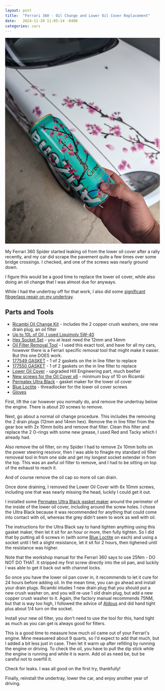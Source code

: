 ```yaml
---
layout: post
title:  "Ferrari 360 - Oil Change and Lower Oil Cover Replacement"
date:   2024-11-20 11:05:14 -0400
categories: cars
---
```


![Cappuccino](/images/cap_fuel_pump/17.jpg)

My Ferrari 360 Spider started leaking oil from the lower oil cover after a rally recently, and my car did scrape the pavement quite a few times over some bridge crossings. I checked, and one of the screws was nearly ground down.

 I figure this would be a good time to replace the lower oil cover, while also doing an oil change that I was almost due for anyways. 

While I had the undertray off for that work, I also did some [significant fibgerlass repair on my undertray](https://rskelton.com/ferrari-360-undertray-repair/).

## Parts and Tools
* [Ricambi Oil Change Kit](https://www.ricambiamerica.com/360ock-360-oil-change-kit.html) - includes the 2 copper crush washers, one new drain plug, an oil filter
* [Up to 10L of Oil, I used Liquimoly 5W-40](https://amzn.to/4eIl9YS)
* [Hex Socket Set](https://amzn.to/48UlDKh) - you at least need the 12mm and 14mm
* [Oil Filter Removal Tool](https://amzn.to/3YTk4Yh) - I used this exact tool, and have for all my cars, however there is a Ferrari specific removal tool that might make it easier. But this one DOES work. 
* [177549 GASKET](https://www.ricambiamerica.com/177549-gasket.html) - 1 of 2 gaskets on the in line filter to replace
* [177550 GASKET](https://www.ricambiamerica.com/177550-gasket.html) - 1 of 2 gaskets on the in line filter to replace
* [Lower Oil Cover](https://www.ricambiamerica.com/171045-plate-cover-for-gearbox-loc-01.html) - upgraded Hill Engineering part, much beefier
* [New screws for the Oil Cover x6](https://www.ricambiamerica.com/16286121-screw-w-flange-6x-20.html) - minimum buy of 10 on Ricambi
* [Permatex Ultra Black](https://amzn.to/3OeM83p) - gasket maker for the lower oil cover
* [Blue Loctite](https://amzn.to/48TnX4h) - threadlocker for the lower oil cover screws
* [Gloves](https://amzn.to/48YyGdE)

First, lift the car however you normally do, and remove the undertray below the engine. There is about 20 screws to remove. 

Next, go about a normal oil change procedure. This includes the removing the 2 drain plugs (12mm and 14mm hex). Remove the in line filter from the gear box with 2x 10mm bolts and remove that filter. Clean this filter and replace the 2 O-rings with some new grease, I used Red and Tacky which I already had.

Also remove the oil filter, on my Spider I had to remove 2x 10mm bolts on the power steering resoivor, then I was able to finagle my standard oil filter removeal tool in from one side and get my longest socket extender in from the top. This was an awful oil filter to remove, and I had to be sitting on top of the exhaust to reach it. 

And of course remove the oil cap so more oil can drain. 

Once done draining, I removed the Lower Oil Cover with 6x 10mm screws, including one that was nearly missing the head, luckily I could get it out. 

I installed some [Permatex Ultra Black gasket maker](https://amzn.to/3OeM83p) around the perimeter of the inside of the lower oil cover, including around the screw holes. I chose the Ultra Black because it was recommended for anything that could come into contact with oil, whereas the grey didn't seem to work as well with oil. 

The instructions for the Ultra Black say to hand tighten anything using this gasket maker, then let it sit for an hour or more, then fully tighten. So I did that by putting all 6 screws in (with some [Blue Loctite](https://amzn.to/48TnX4h) on each) and using a socket until I felt a slight resistance, let it sit for 2 hours, then tighened until the resistance was higher. 

Note that the workshop manual for the Ferrari 360 says to use 25Nm - DO NOT DO THAT. It stripped my first screw directly into the oil pan, and luckily I was able to get it back out with channel locks. 

So once you have the lower oil pan cover in, it recommends to let it cure for 24 hours before adding oil. In the mean time, you can go ahead and install your drain plugs. Ricambi inludes 1 new drain plug that you should put a new crush washer on, and you will re-use 1 old drain plug, but add a new copper crush washer to it. Again, the factory manual recommends 75NM, but that is way too high, I followed the advice of [Aldous](https://aldousvoice.com/2012/11/27/ferrari-360-annual-service/) and did hand tight plus about 1/4 turn on the socket. 

Install your new oil filter, you don't need to use the tool for this, hand tight as much as you can get is always good for filters. 

This is a good time to measure how much oil came out of your Ferrari's engine. Mine measuered about 9 quarts, so I'd expect to add that much, but I added a bit less just in case. Then let it warm up after refilling by running the engine or driving. To check the oil, you have to pull the dip stick while the engine is running and while it is warm. Add oil as need be, but be careful not to overfill it. 

Check for leaks. I was all good on the first try, thankfully! 

Finally, reinstall the undertray, lower the car, and enjoy another year of driving. 